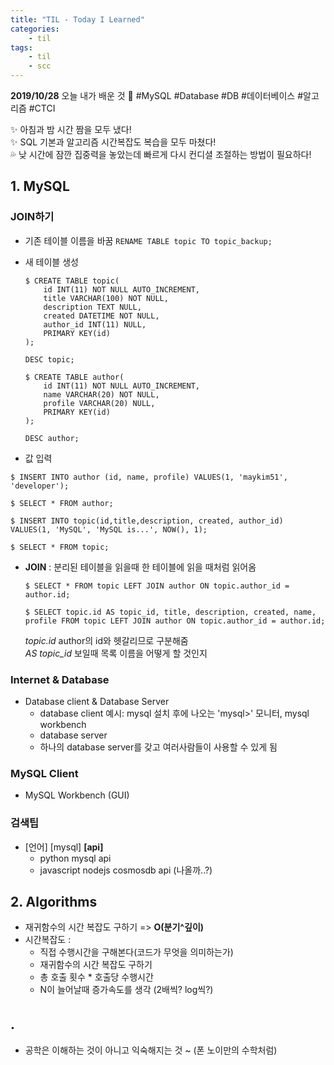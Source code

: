 ```yaml
---
title: "TIL - Today I Learned"
categories: 
    - til
tags:
    - til
    - scc
---
```


**2019/10/28**
오늘 내가 배운 것 🌟
#MySQL #Database #DB #데이터베이스 #알고리즘 #CTCI
  
✨ 아침과 밤 시간 짬을 모두 냈다!  </br>
✨ SQL 기본과 알고리즘 시간복잡도 복습을 모두 마쳤다!  </br>
💦 낮 시간에 잠깐 집중력을 놓았는데 빠르게 다시 컨디셜 조절하는 방법이 필요하다!  </br>


## 1. MySQL
### JOIN하기
* 기존 테이블 이름을 바꿈
    ```RENAME TABLE topic TO topic_backup;```

* 새 테이블 생성
    ```
    $ CREATE TABLE topic(
        id INT(11) NOT NULL AUTO_INCREMENT,
        title VARCHAR(100) NOT NULL,
        description TEXT NULL,
        created DATETIME NOT NULL,
        author_id INT(11) NULL,
        PRIMARY KEY(id)
    );
    
    DESC topic;
    ```

    ```
    $ CREATE TABLE author(
        id INT(11) NOT NULL AUTO_INCREMENT,
        name VARCHAR(20) NOT NULL,
        profile VARCHAR(20) NULL,
        PRIMARY KEY(id)
    );
    
    DESC author;
    ```
  
* 값 입력
```
$ INSERT INTO author (id, name, profile) VALUES(1, 'maykim51', 'developer');

$ SELECT * FROM author;

$ INSERT INTO topic(id,title,description, created, author_id) VALUES(1, 'MySQL', 'MySQL is...', NOW(), 1);

$ SELECT * FROM topic;
```

* **JOIN** : 분리된 테이블을 읽을때 한 테이블에 읽을 때처럼 읽어옴
     ```
     $ SELECT * FROM topic LEFT JOIN author ON topic.author_id = author.id;
     ```
     ```
     $ SELECT topic.id AS topic_id, title, description, created, name, profile FROM topic LEFT JOIN author ON topic.author_id = author.id;
     ```
     *topic.id* author의 id와 헷갈리므로 구분해줌  </br>
     *AS topic_id* 보일때 목록 이름을 어떻게 할 것인지


### Internet & Database
* Database client & Database Server
    * database client 예시: mysql 설치 후에 나오는 'mysql>' 모니터, mysql workbench
    * database server
    - 하나의 database server를 갖고 여러사람들이 사용할 수 있게 됨


### MySQL Client
* MySQL Workbench (GUI)


### 검색팁
* [언어] [mysql] **[api]**
    * python mysql api
    * javascript nodejs cosmosdb api (나올까..?)


## 2. Algorithms
* 재귀함수의 시간 복잡도 구하기 => **O(분기^깊이)**
* 시간복잡도 : 
    * 직접 수행시간을 구해본다(코드가 무엇을 의미하는가)
    * 재귀함수의 시간 복잡도 구하기
    *  총 호출 횟수 * 호출당 수행시간
    * N이 늘어날때 증가속도를 생각 (2배씩? log씩?)



## . 　   
* 공학은 이해하는 것이 아니고 익숙해지는 것 ~ (폰 노이만의 수학처럼)

